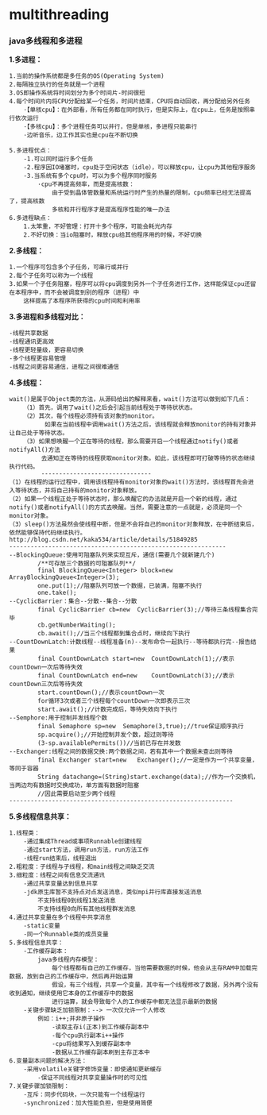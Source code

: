 # multithreading
### java多线程和多进程

**1.多进程：**
    
    1.当前的操作系统都是多任务的OS(Operating System)
    2.每隔独立执行的任务就是一个进程
    3.OS即操作系统将时间划分为多个时间片-时间很短
    4.每个时间片内将CPU分配给某一个任务，时间片结束，CPU将自动回收，再分配给另外任务
        ·【单核cpu】：在外部看，所有任务都在同时执行，但是实际上，在cpu上，任务是按照串行依次运行
        ·【多核cpu】：多个进程任务可以并行，但是单核，多进程只能串行
        ·边听音乐，边工作其实也是cpu在不断切换
    
    5.多进程优点：
        -1.可以同时运行多个任务
        -2.程序因IO堵塞时，cpu处于空闲状态（idle），可以释放cpu，让cpu为其他程序服务
        -3.当系统有多个cpu时，可以为多个程序同时服务
            ·cpu不再提高频率，而是提高核数：  
                由于受到晶体管数量和系统运行时产生的热量的限制，cpu频率已经无法提高了，提高核数
                多核和并行程序才是提高程序性能的唯一办法
    6.多进程缺点：
        1.太笨重，不好管理：打开十多个程序，可能会耗光内存
        2.不好切换：当io阻塞时，释放cpu给其他程序用的时候，不好切换

**2.多线程：**
    
    1.一个程序可包含多个子任务，可串行或并行
    2.每个子任务可以称为一个线程
    3.如果一个子任务阻塞，程序可以将cpu调度到另外一个子任务进行工作，这样能保证cpu还留在本程序中，而不会被调度到别的程序（进程）中
        这样提高了本程序所获得的cpu时间和利用率
        
**3.多进程和多线程对比：**

    -线程共享数据
    -线程通讯更高效
    -线程更轻量级，更容易切换
    -多个线程更容易管理
    -线程之间更容易通信，进程之间很难通信
   
 **4.多线程：**
    
    wait()是属于Object类的方法，从源码给出的解释来看，wait()方法可以做到如下几点：
    	（1）首先，调用了wait()之后会引起当前线程处于等待状状态。
    	（2）其次，每个线程必须持有该对象的monitor。
    		  如果在当前线程中调用wait()方法之后，该线程就会释放monitor的持有对象并让自己处于等待状态。
    	（3）如果想唤醒一个正在等待的线程，那么需要开启一个线程通过notify()或者notifyAll()方法
    		 去通知正在等待的线程获取monitor对象。如此，该线程即可打破等待的状态继续执行代码。
    		 -------------------------------
    （1）在线程的运行过程中，调用该线程持有monitor对象的wait()方法时，该线程首先会进入等待状态，并将自己持有的monitor对象释放。
    （2）如果一个线程正处于等待状态时，那么唤醒它的办法就是开启一个新的线程，通过notify()或者notifyAll()的方式去唤醒。当然，需要注意的一点就是，必须是同一个monitor对象。
    （3）sleep()方法虽然会使线程中断，但是不会将自己的monitor对象释放，在中断结束后，依然能够保持代码继续执行。
    http://blog.csdn.net/kaka534/article/details/51849285
    -------------------------------------------------------------
    --BlockingQueue:使用可阻塞队列来实现互斥，通信(需要几个就新建几个)
    		/**可存放三个数据的可阻塞队列**/
    		final BlockingQueue<Integer> block=new ArrayBlockingQueue<Integer>(3);
    		one.put(1);//阻塞队列可放一个数据，已装满，阻塞不执行
    		one.take();
    --CyclicBarrier：集合--分散--集合--分散
    		final CyclicBarrier cb=new 	CyclicBarrier(3);//等待三条线程集合完毕
    		cb.getNumberWaiting();
    		cb.await();//当三个线程都到集合点时，继续向下执行
    --CountDownLatch:计数线程--线程准备(n)--发布命令一起执行--等待都执行完--报告结果
    		final CountDownLatch start=new 	CountDownLatch(1);//表示countDown一次后等待失效
    		final CountDownLatch end=new 	CountDownLatch(3);//表示countDown三次后等待失效
    		start.countDown();//表示countDown一次
    		for循环3次或者三个线程每个countDown一次即表示三次
    		start.await();//计数完成后，等待失效向下执行
    --Semphore:用于控制并发线程个数
    		final Semaphore sp=new 	Semaphore(3,true);//true保证顺序执行
    		sp.acquire();//开始控制并发个数，超过则等待
    		(3-sp.availablePermits())//当前已存在并发数
    --Exchanger:线程之间的数据交换:两个数据之间，若有其中一个数据未查出则等待
    		final Exchanger start=new 	Exchanger();//一定是作为一个共享变量，等同于容器
    		String datachange=(String)start.exchange(data);//作为一个交换机，当两边均有数据时交换成功，单方面有数据时阻塞
    		//因此需要启动至少两个线程
    ---------------------------------------------------------------

**5.多线程信息共享：**
    
    1.线程类：
        -通过集成Thread或事项Runnable创建线程
        -通过start方法，调用run方法，run方法工作
        -线程run结束后，线程退出
    2.粗粒度：子线程与子线程，和main线程之间缺乏交流
    3.细粒度：线程之间有信息交流通讯
        -通过共享变量达到信息共享
        -jdk原生库暂不支持点对点发送消息，类似mpi并行库直接发送消息
            不支持线程0到线程1发送消息
            不支持线程0向所有其他线程群发消息
    4.通过共享变量在多个线程中共享消息
        -static变量
        -同一个Runnable类的成员变量
    5.多线程信息共享：
        -工作缓存副本：
            java多线程内存模型：
                每个线程都有自己的工作缓存，当他需要数据的时候，他会从主存RAM中加载完数据，放到自己的工作缓存中，然后再开始运算
                假设，有三个线程，共享一个变量，其中有一个线程修改了数据，另外两个没有收到通知，继续使用它本身的工作缓存中的数据
                进行运算，就会导致每个人的工作缓存中都无法显示最新的数据
        -关键步骤缺乏加锁限制：--> 一次仅允许一个人修改
            例如：i++;并非原子操作
                -读取主存i(正本)到工作缓存副本中
                -每个cpu执行副本i++操作
                -cpu将结果写入到缓存副本中
                -数据从工作缓存副本刷到主存正本中
    6.变量副本问题的解决方法：
        -采用volatile关键字修饰变量：即使通知更新缓存
            -保证不同线程对共享变量操作时的可见性
    7.关键步骤加锁限制：
        -互斥：同步代码块，一次只能有一个线程运行
        -synchronized：加大性能负担，但是使用简便    
